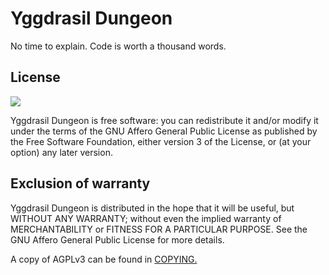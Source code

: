 # Yggdrasil Dungeon

No time to explain. Code is worth a thousand words.

## License

![](https://www.gnu.org/graphics/agplv3-155x51.png)

Yggdrasil Dungeon is free software: you can redistribute it and/or modify it under the terms of the GNU Affero General Public License as published by the Free Software Foundation, either version 3 of the License, or (at your option) any later version.

## Exclusion of warranty

Yggdrasil Dungeon is distributed in the hope that it will be useful, but WITHOUT ANY WARRANTY; without even the implied warranty of MERCHANTABILITY or FITNESS FOR A PARTICULAR PURPOSE. See the GNU Affero General Public License for more details.

A copy of AGPLv3 can be found in [COPYING.](COPYING)
